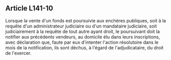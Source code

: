 Article L141-10
----
Lorsque la vente d'un fonds est poursuivie aux enchères publiques, soit à la
requête d'un administrateur judiciaire ou d'un mandataire judiciaire, soit
judiciairement à la requête de tout autre ayant droit, le poursuivant doit la
notifier aux précédents vendeurs, au domicile élu dans leurs inscriptions, avec
déclaration que, faute par eux d'intenter l'action résolutoire dans le mois de
la notification, ils sont déchus, à l'égard de l'adjudicataire, du droit de
l'exercer.
